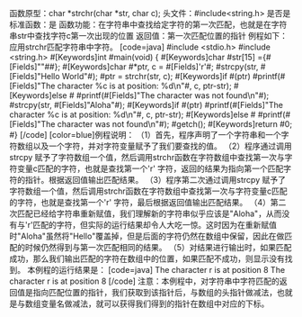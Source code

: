 函数原型：char *strchr(char *str, char c); 
头文件：#include<string.h>
是否是标准函数：是
函数功能：在字符串中查找给定字符的第一次匹配，也就是在字符串str中查找字符c第一次出现的位置
返回值：第一次匹配位置的指针
例程如下： 应用strchr匹配字符串中字符。
[code=java]
#include <stdio.h> 
#include <string.h> 
#[Keywords]int #main(void) 
{
    #[Keywords]char #str[15] ={#[Fields]""##};
    #[Keywords]char #*ptr, c = #[Fields]'r'#; 
    #strcpy(str, #[Fields]"Hello World"#);
    #ptr = strchr(str, c);
    #[Keywords]if #(ptr) 
       #printf(#[Fields]"The character %c is at position: %d\n"#, c, ptr-str);
    #[Keywords]else #
       #printf(#[Fields]"The character was not found\n"#);
    #strcpy(str, #[Fields]"Aloha"#);
    #[Keywords]if #(ptr) 
       #printf(#[Fields]"The character %c is at position: %d\n"#, c, ptr-str);
    #[Keywords]else #
       #printf(#[Fields]"The character was not found\n"#);
    #getch();
    #[Keywords]return #0; 
#} 
[/code]
[color=blue]例程说明：
（1）首先，程序声明了一个字符串和一个字符数组以及一个字符，并对字符变量赋予了我们要查找的值。
（2）程序通过调用strcpy 赋予了字符数组一个值，然后调用strchr函数在字符数组中查找第一次与字符变量c匹配的字符，也就是查找第一个'r' 字符，返回的结果为指向第一个匹配字符的指针。根据返回值输出匹配结果。
（3）程序第二次通过调用strcpy 赋予了字符数组一个值，然后调用strchr函数在字符数组中查找第一次与字符变量c匹配的字符，也就是查找第一个'r' 字符，最后根据返回值输出匹配结果。
（4）第二次匹配已经给字符串重新赋值，我们理解新的字符串似乎应该是"Aloha"，从而没有与'r'匹配的字符，但实际的运行结果却令人大吃一惊。这时因为在重新赋值时"Aloha"虽然将"Hello"覆盖掉，但是后面的字符仍然在数组中保留，因此在做匹配的时候仍然得到与第一次匹配相同的结果。
（5）对结果进行输出时，如果匹配成功，那么我们输出匹配的字符在数组中的位置，如果匹配不成功，则显示没有找到。
本例程的运行结果是：
[code=java]
The character r is at position 8
The character r is at position 8
[/code]
注意：本例程中，对字符串中字符匹配的返回值是指向匹配位置的指针，我们获取到该指针后，与数组的头指针做减法，也就是与数组变量名做减法，就可以获得我们得到的指针在数组中对应的下标。